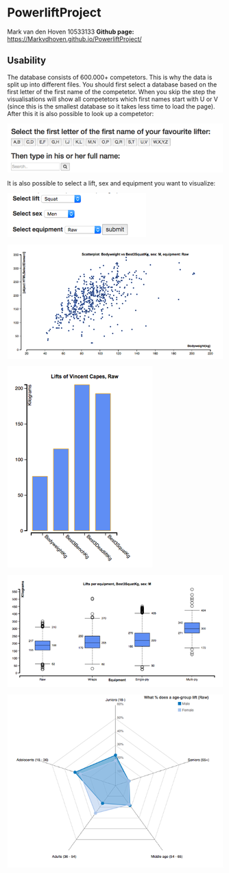 # PowerliftProject
Mark van den Hoven 10533133
**Github page:**  https://Markvdhoven.github.io/PowerliftProject/

Usability
--------------------
The database consists of 600.000+ competetors. This is why the data is split up into different files. You should first select 
a database based on the first letter of the first name of the competetor. When you skip the step the visualisations will show all competetors which first names start with U or V (since this is the smallest database so it takes less time to load the page). After this it is also possible to look up a competetor:

![alt text](https://github.com/Markvdhoven/PowerliftProject/blob/master/doc/README1.JPG)

It is also possible to select a lift, sex and equipment you want to visualize:

![alt text](https://github.com/Markvdhoven/PowerliftProject/blob/master/doc/README2.JPG)

![alt text](https://github.com/Markvdhoven/PowerliftProject/blob/master/doc/README3.JPG)

![alt text](https://github.com/Markvdhoven/PowerliftProject/blob/master/doc/README4.JPG)

![alt text](https://github.com/Markvdhoven/PowerliftProject/blob/master/doc/README5.JPG)

![alt text](https://github.com/Markvdhoven/PowerliftProject/blob/master/doc/README6.JPG)


